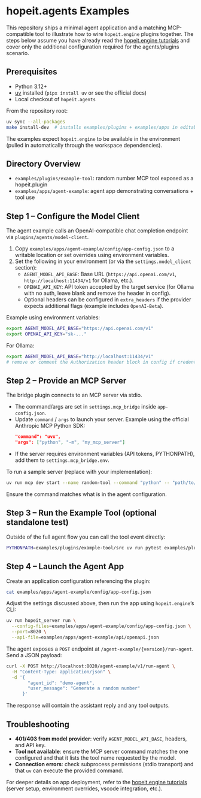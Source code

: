 # hopeit.agents Examples

This repository ships a minimal agent application and a matching MCP-compatible tool to illustrate how to wire `hopeit.engine` plugins together. The steps below assume you have already read the [hopeit.engine tutorials](https://hopeitengine.readthedocs.io/en/latest/) and cover only the additional configuration required for the agents/plugins scenario.

## Prerequisites
- Python 3.12+
- [uv](https://docs.astral.sh/uv/) installed (`pipx install uv` or see the official docs)
- Local checkout of `hopeit.agents`

From the repository root:

```bash
uv sync --all-packages
make install-dev  # installs examples/plugins + examples/apps in editable mode
```

The examples expect `hopeit.engine` to be available in the environment (pulled in automatically through the workspace dependencies).

## Directory Overview
- `examples/plugins/example-tool`: random number MCP tool exposed as a hopeit.plugin
- `examples/apps/agent-example`: agent app demonstrating conversations + tool use

## Step 1 – Configure the Model Client
The agent example calls an OpenAI-compatible chat completion endpoint via `plugins/agents/model-client`.

1. Copy `examples/apps/agent-example/config/app-config.json` to a writable location or set overrides using environment variables.
2. Set the following in your environment (or via the `settings.model_client` section):
   - `AGENT_MODEL_API_BASE`: Base URL (`https://api.openai.com/v1`, `http://localhost:11434/v1` for Ollama, etc.).
   - `OPENAI_API_KEY`: API token accepted by the target service (for Ollama with no auth, leave blank and remove the header in config).
   - Optional headers can be configured in `extra_headers` if the provider expects additional flags (example includes `OpenAI-Beta`).

Example using environment variables:

```bash
export AGENT_MODEL_API_BASE="https://api.openai.com/v1"
export OPENAI_API_KEY="sk-..."
```

For Ollama:
```bash
export AGENT_MODEL_API_BASE="http://localhost:11434/v1"
# remove or comment the Authorization header block in config if credentials are not required
```

## Step 2 – Provide an MCP Server
The bridge plugin connects to an MCP server via stdio.

- The command/args are set in `settings.mcp_bridge` inside `app-config.json`.
- Update `command` / `args` to launch your server. Example using the official Anthropic MCP Python SDK:
  ```json
  "command": "uvx",
  "args": ["python", "-m", "my_mcp_server"]
  ```
- If the server requires environment variables (API tokens, PYTHONPATH), add them to `settings.mcp_bridge.env`.

To run a sample server (replace with your implementation):
```bash
uv run mcp dev start --name random-tool --command "python" -- "path/to/server.py"
```
Ensure the command matches what is in the agent configuration.

## Step 3 – Run the Example Tool (optional standalone test)
Outside of the full agent flow you can call the tool event directly:

```bash
PYTHONPATH=examples/plugins/example-tool/src uv run pytest examples/plugins/example-tool/test/test_random_tool.py -v
```

## Step 4 – Launch the Agent App
Create an application configuration referencing the plugin:

```bash
cat examples/apps/agent-example/config/app-config.json
```
Adjust the settings discussed above, then run the app using `hopeit.engine`’s CLI:

```bash
uv run hopeit_server run \
  --config-files=examples/apps/agent-example/config/app-config.json \
  --port=8020 \
  --api-file=examples/apps/agent-example/api/openapi.json
```

The agent exposes a `POST` endpoint at `/agent-example/{version}/run-agent`. Send a JSON payload:

```bash
curl -X POST http://localhost:8020/agent-example/v1/run-agent \
  -H "Content-Type: application/json" \
  -d '{
        "agent_id": "demo-agent",
        "user_message": "Generate a random number"
      }'
```

The response will contain the assistant reply and any tool outputs.

## Troubleshooting
- **401/403 from model provider**: verify `AGENT_MODEL_API_BASE`, headers, and API key.
- **Tool not available**: ensure the MCP server command matches the one configured and that it lists the tool name requested by the model.
- **Connection errors**: check subprocess permissions (stdio transport) and that `uv` can execute the provided command.

For deeper details on app deployment, refer to the [hopeit.engine tutorials](https://hopeitengine.readthedocs.io/en/latest/tutorials/) (server setup, environment overrides, vscode integration, etc.).

